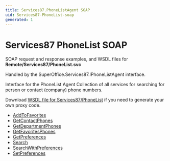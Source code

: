 ```yaml
---
title: Services87.PhoneListAgent SOAP
uid: Services87-PhoneList-soap
generated: 1
---
```


# Services87 PhoneList SOAP

SOAP request and response examples, and WSDL files for **Remote/Services87/PhoneList.svc**

Handled by the <see cref="T:SuperOffice.Services87.IPhoneListAgent">SuperOffice.Services87.IPhoneListAgent</see> interface.

Interface for the PhoneList Agent
Collection of all services for searching for person or contact (company) phone numbers.

Download [WSDL file for Services87/PhoneList](../Services87-PhoneList.md) if you need to generate your own proxy code.

* [AddToFavorites](AddToFavorites.md)
* [GetContactPhones](GetContactPhones.md)
* [GetDepartmentPhones](GetDepartmentPhones.md)
* [GetFavoritesPhones](GetFavoritesPhones.md)
* [GetPreferences](GetPreferences.md)
* [Search](Search.md)
* [SearchWithPreferences](SearchWithPreferences.md)
* [SetPreferences](SetPreferences.md)
